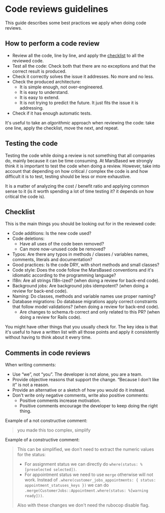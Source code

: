 # Code reviews guidelines

This guide describes some best practices we apply when doing code reviews.

## How to perform a code review

* Review all the code, line by line, and apply the [checklist](#checklist) to all the reviewed code.
* Test all the code: Check both that there are no exceptions and that the correct result is produced.
* Check it correctly solves the issue it addresses. No more and no less.
* Check the produced architecture:
  * It is simple enough, not over-engineered.
  * It is easy to understand.
  * It is easy to extend.
  * It is not trying to predict the future. It just fits the issue it is addressing.
* Check if it has enough automatic tests.

It's useful to take an *algorithmic* approach when reviewing the code: take one line, apply the checklist, move the next, and repeat.

## Testing the code

Testing the code while doing a review is not something that all companies do, mainly because it can be time consuming. At MarsBased we strongly think it is important to test the code when doing a review. However, take into account that depending on how critical / complex the code is and how difficult it is to test, testing should be less or more exhaustive.

It is a matter of analyzing the cost / benefit ratio and applying common sense to it (is it worth spending a lot of time testing it? it depends on how critical the code is).

## Checklist

This is the main things you should be looking out for in the reviewed code:

* Code additions: Is the new code used?
* Code deletions:
  * Have all uses of the code been removed?
  * Can more now-unused code be removed?
* Typos: Are there any typos in methods / classes / variables names, comments, literals and documentation?
* Good practices: Is the code DRY, with short methods and small classes?
* Code style: Does the code follow the MarsBased conventions and it's idiomatic according to the programming language?
* I18n: Are all strings I18n-ized? (when doing a review for back-end code).
* Background jobs: Are background jobs idempotent? (when doing a review for back-end code).
* Naming: Do classes, methods and variable names use proper naming?
* Database migrations: Do database migrations apply correct constraints that follow model validations? (when doing a review for back-end code).
  * Are changes to schema.rb correct and only related to this PR? (when doing a review for Rails code).

You might have other things that you usually check for. The key idea is that it's useful to have a written list with all those points and apply it consistently without having to think about it every time.

## Comments in code reviews

When writing comments:
* Use “we”, not “you”. The developer is not alone, you are a team.
* Provide objective reasons that support the change. “Because I don’t like it” is not a reason.
* Provide an alternative or a sketch of how you would do it instead.
* Don't write only negative comments, write also positive comments:
  * Positive comments increase motivation.
  * Positive comments encourage the developer to keep doing the right thing.

Example of a not constructive comment:

> you made this too complex, simplify

Example of a constructive comment:

> This can be simplified, we don't need to extract the numeric values for the status:
> * For assignment status we can directly do `where(status: %[preselected selected])`.
> * For appointment status we need to use `merge` otherwise will not work. Instead of `.where(customer_jobs_appointments: { status: appointment_statuses_keys })` we can do `.merge(CustomerJobs::Appointment.where(status: %[warning ready]))`.
>
> Also with these changes we don't need the rubocop disable flag.
